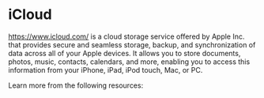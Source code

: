 # iCloud

https://www.icloud.com/ is a cloud storage service offered by Apple Inc. that provides secure and seamless storage, backup, and synchronization of data across all of your Apple devices. It allows you to store documents, photos, music, contacts, calendars, and more, enabling you to access this information from your iPhone, iPad, iPod touch, Mac, or PC.

Learn more from the following resources:

